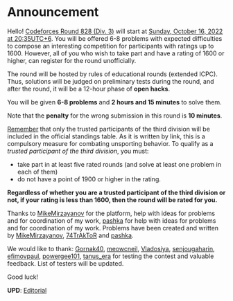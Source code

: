 # Announcement

Hello! [Codeforces Round 828 (Div. 3)](https://codeforces.com/contest/1744 "Codeforces Round  828 (Div. 3)") will start at [Sunday, October 16, 2022 at 20:35UTC+6](https://codeforces.com/https://www.timeanddate.com/worldclock/fixedtime.html?day=16&month=10&year=2022&hour=17&min=35&sec=0&p1=166). You will be offered 6-8 problems with expected difficulties to compose an interesting competition for participants with ratings up to 1600. However, all of you who wish to take part and have a rating of 1600 or higher, can register for the round unofficially.

The round will be hosted by rules of educational rounds (extended ICPC). Thus, solutions will be judged on preliminary tests during the round, and after the round, it will be a 12-hour phase of **open hacks**.

You will be given **6-8 problems** and **2 hours and 15 minutes** to solve them.

Note that the **penalty** for the wrong submission in this round is **10 minutes**.

[Remember](https://codeforces.com/blog/entry/59228) that only the trusted participants of the third division will be included in the official standings table. As it is written by link, this is a compulsory measure for combating unsporting behavior. To qualify as a *trusted participant of the third division*, you must:

 * take part in at least five rated rounds (and solve at least one problem in each of them)
* do not have a point of 1900 or higher in the rating.

**Regardless of whether you are a trusted participant of the third division or not, if your rating is less than 1600, then the round will be rated for you.**

Thanks to [MikeMirzayanov](https://codeforces.com/profile/MikeMirzayanov "Headquarters, MikeMirzayanov") for the platform, help with ideas for problems and for coordination of my work, [pashka](https://codeforces.com/profile/pashka "International Grandmaster pashka") for help with ideas for problems and for coordination of my work. Problems have been created and written by [MikeMirzayanov](https://codeforces.com/profile/MikeMirzayanov "Headquarters, MikeMirzayanov"), [74TrAkToR](https://codeforces.com/profile/74TrAkToR "International Master 74TrAkToR") and [pashka](https://codeforces.com/profile/pashka "International Grandmaster pashka").

We would like to thank: [Gornak40](https://codeforces.com/profile/Gornak40 "Expert Gornak40"), [meowcneil](https://codeforces.com/profile/meowcneil "Expert meowcneil"), [Vladosiya](https://codeforces.com/profile/Vladosiya "Expert Vladosiya"), [senjougaharin](https://codeforces.com/profile/senjougaharin "Master senjougaharin"), [efimovpaul](https://codeforces.com/profile/efimovpaul "Expert efimovpaul"), [powergee101](https://codeforces.com/profile/powergee101 "Candidate Master powergee101"), [tanus_era](https://codeforces.com/profile/tanus_era "Expert tanus_era") for testing the contest and valuable feedback. List of testers will be updated.

Good luck!

**UPD**: [Editorial](Tutorial.md)

